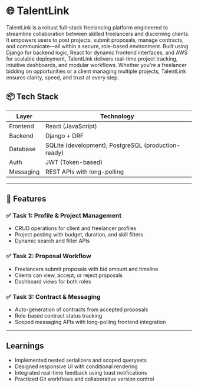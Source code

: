 # 🌐 TalentLink

TalentLink is a robust full-stack freelancing platform engineered to streamline collaboration between skilled freelancers and discerning clients. It empowers users to post projects, submit proposals, manage contracts, and communicate—all within a secure, role-based environment. Built using Django for backend logic, React for dynamic frontend interfaces, and AWS for scalable deployment, TalentLink delivers real-time project tracking, intuitive dashboards, and modular workflows. Whether you're a freelancer bidding on opportunities or a client managing multiple projects, TalentLink ensures clarity, speed, and trust at every step.

## 📦 Tech Stack

| Layer      |  Technology        |
|------------|--------------------|
| Frontend   | React (JavaScript) |
| Backend    | Django + DRF       |
| Database   | SQLite (development), PostgreSQL (production-ready)       |
| Auth       | JWT (Token-based)  |
| Messaging  | REST APIs with long-polling  | 

---

## 🔧 Features

### ✅ Task 1: Profile & Project Management
- CRUD operations for client and freelancer profiles
- Project posting with budget, duration, and skill filters
- Dynamic search and filter APIs

### ✅ Task 2: Proposal Workflow
- Freelancers submit proposals with bid amount and timeline
- Clients can view, accept, or reject proposals
- Dashboard views for both roles

### ✅ Task 3: Contract & Messaging
- Auto-generation of contracts from accepted proposals
- Role-based contract status tracking
- Scoped messaging APIs with long-polling frontend integration

---

## Learnings

- Implemented nested serializers and scoped querysets
- Designed responsive UI with conditional rendering
- Integrated real-time feedback using toast notifications
- Practiced Git workflows and collaborative version control
